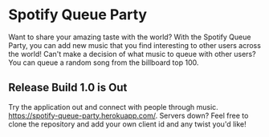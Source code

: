 # Spotify Queue Party

Want to share your amazing taste with the world?  With the Spotify Queue Party, you can add new music that you find interesting to other users across the world! 
Can't make a decision of what music to queue with other users? You can queue a random song from the billboard top 100.

## Release Build 1.0 is Out

Try the application out and connect with people through music. https://spotify-queue-party.herokuapp.com/. Servers down? Feel free to clone the repository and add your own client id and any twist you'd like!
